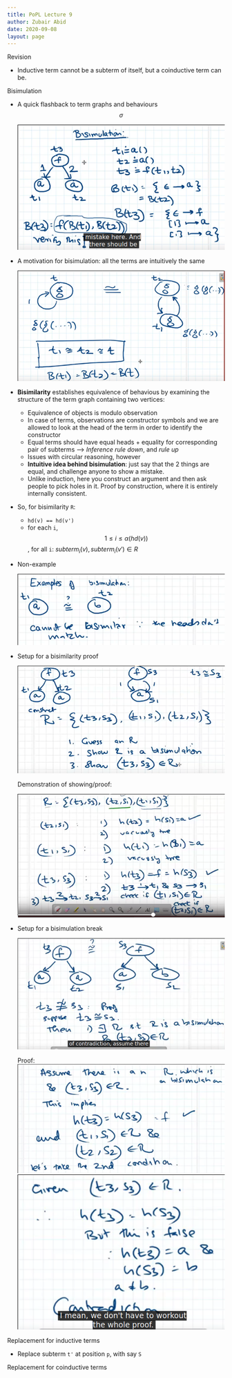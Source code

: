 ```yaml
---
title: PoPL Lecture 9
author: Zubair Abid
date: 2020-09-08
layout: page
---
```


Revision

- Inductive term cannot be a subterm of itself, but a coinductive term can be.

Bisimulation

- A quick flashback to term graphs and behaviours $$\sigma$$
  
  ![image](./9_bisimintro12.png)
- A motivation for bisimulation: all the terms are intuitively the same 
  
  ![image](./9_bisimmot.png)
- **Bisimilarity** establishes equivalence of behavious by examining the
  structure of the term graph containing two vertices:
    - Equivalence of objects is modulo observation
    - In case of terms, observations are constructor symbols and we are allowed
      to look at the head of the term in order to identify the constructor
    - Equal terms should have equal heads + equality for corresponding pair of
      subterms --> *Inference rule down*, and *rule up*
    - Issues with circular reasoning, however
    - **Intuitive idea behind bisimulation**: just say that the 2 things are
      equal, and challenge anyone to show a mistake.
    - Unlike induction, here you construct an argument and then ask people to
      pick holes in it. Proof by construction, where it is entirely internally
      consistent.
- So, for bisimilarity `R`:
    - `hd(v) == hd(v')`
    - for each `i`, $$1 \leq i \leq \alpha (hd(v))$$, for all `i`: 
      $subterm_i(v), subterm_i(v') \in  R$
- Non-example 
  
  ![image](./9_bisnoteg.png)
- Setup for a bisimilarity proof 
  
  ![image](./9_setupbis.png) 
  
  Demonstration of showing/proof:
  
  ![image](./9_bisshown.png)
- Setup for a bisimulation break 
  
  ![image](./9_nobisset.png)
  
  Proof: ![slide1](./9_nobispr1.png) ![slide2](./9_nobispr2.png)

Replacement for inductive terms

- Replace subterm `t'` at position `p`, with say `S`

Replacement for coinductive terms

